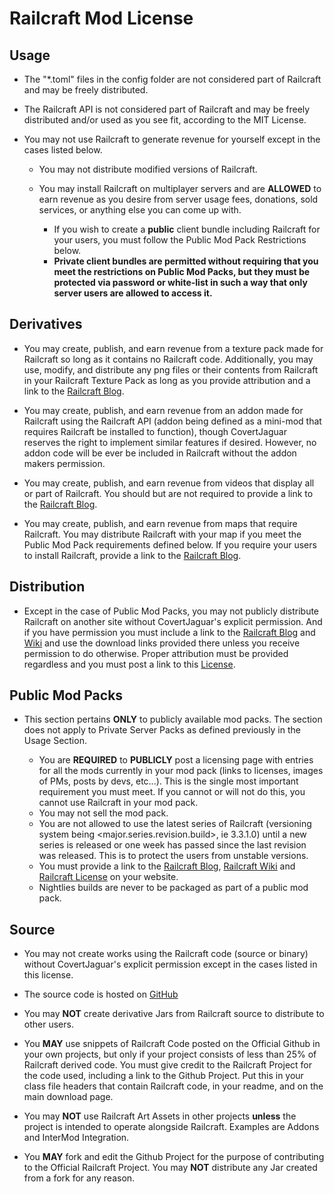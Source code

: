 # Railcraft Mod License

## Usage

* The "*.toml" files in the config folder are not considered part of Railcraft and may be freely distributed.

* The Railcraft API is not considered part of Railcraft and may be freely distributed and/or used as you see fit, according to the MIT License.

* You may not use Railcraft to generate revenue for yourself except in the cases listed below.

  * You may not distribute modified versions of Railcraft.

  * You may install Railcraft on multiplayer servers and are **ALLOWED** to earn revenue as you desire from server usage fees, donations, sold services, or anything else you can come up with.
    * If you wish to create a **public** client bundle including Railcraft for your users, you must follow the Public Mod Pack Restrictions below.
    * **Private client bundles are permitted without requiring that you meet the restrictions on Public Mod Packs, but they must be protected via password or white-list in such a way that only server users are allowed to access it.**

## Derivatives

* You may create, publish, and earn revenue from a texture pack made for Railcraft so long as it contains no Railcraft code. Additionally, you may use, modify, and distribute any png files or their contents from Railcraft in your Railcraft Texture Pack as long as you provide attribution and a link to the [Railcraft Blog](https://railcraft.info/).

* You may create, publish, and earn revenue from an addon made for Railcraft using the Railcraft API (addon being defined as a mini-mod that requires Railcraft be installed to function), though CovertJaguar reserves the right to implement similar features if desired. However, no addon code will be ever be included in Railcraft without the addon makers permission.

* You may create, publish, and earn revenue from videos that display all or part of Railcraft. You should but are not required to provide a link to the [Railcraft Blog](https://railcraft.info/).

* You may create, publish, and earn revenue from maps that require Railcraft. You may distribute Railcraft with your map if you meet the Public Mod Pack requirements defined below. If you require your users to install Railcraft, provide a link to the [Railcraft Blog](https://railcraft.info/).

## Distribution

* Except in the case of Public Mod Packs, you may not publicly distribute Railcraft on another site without CovertJaguar's explicit permission. And if you have permission you must include a link to the [Railcraft Blog](https://railcraft.info/) and [Wiki](https://railcraft.info/wiki) and use the download links provided there unless you receive permission to do otherwise. Proper attribution must be provided regardless and you must post a link to this [License](https://railcraft.info/wiki/info:license).

## Public Mod Packs

* This section pertains **ONLY** to publicly available mod packs. The section does not apply to Private Server Packs as defined previously in the Usage Section.

  * You are **REQUIRED** to **PUBLICLY** post a licensing page with entries for all the mods currently in your mod pack (links to licenses, images of PMs, posts by devs, etc...). This is the single most important requirement you must meet. If you cannot or will not do this, you cannot use Railcraft in your mod pack.
  * You may not sell the mod pack.
  * You are not allowed to use the latest series of Railcraft (versioning system being <major.series.revision.build>, ie 3.3.1.0) until a new series is released or one week has passed since the last revision was released. This is to protect the users from unstable versions.
  * You must provide a link to the [Railcraft Blog](https://railcraft.info/), [Railcraft Wiki](https://railcraft.info/wiki) and [Railcraft License](https://railcraft.info/wiki/info:license) on your website.
  * Nightlies builds are never to be packaged as part of a public mod pack.

## Source

* You may not create works using the Railcraft code (source or binary) without CovertJaguar's explicit permission except in the cases listed in this license.

* The source code is hosted on [GitHub](https://github.com/Sm0keySa1m0n/Railcraft)

* You may **NOT** create derivative Jars from Railcraft source to distribute to other users.

* You **MAY** use snippets of Railcraft Code posted on the Official Github in your own projects, but only if your project consists of less than 25% of Railcraft derived code. You must give credit to the Railcraft Project for the code used, including a link to the Github Project. Put this in your class file headers that contain Railcraft code, in your readme, and on the main download page.

* You may **NOT** use Railcraft Art Assets in other projects **unless** the project is intended to operate alongside Railcraft. Examples are Addons and InterMod Integration.

* You **MAY** fork and edit the Github Project for the purpose of contributing to the Official Railcraft Project. You may **NOT** distribute any Jar created from a fork for any reason.
